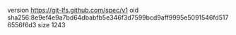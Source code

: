 version https://git-lfs.github.com/spec/v1
oid sha256:8e9ef4e9a7bd64dbabfb5e346f3d7599bcd9aff9995e5091546fd5176556f6d3
size 1243
